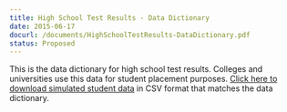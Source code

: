```yaml
---
title: High School Test Results - Data Dictionary
date: 2015-06-17
docurl: /documents/HighSchoolTestResults-DataDictionary.pdf
status: Proposed
---
```

This is the data dictionary for high school test results. Colleges and universities use this data for student placement purposes. [Click here to download simulated student data](http://www.smarterapp.org/documents/HighSchoolTestResults-SimulatedStudentData.csv) in CSV format that matches the data dictionary.
